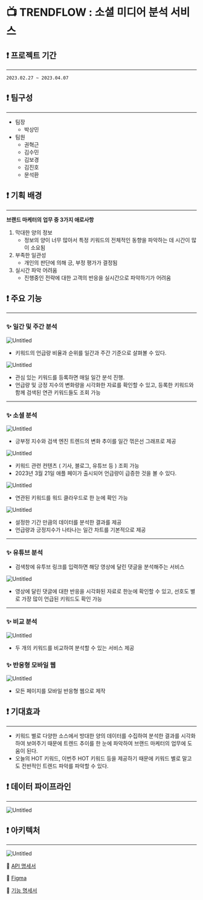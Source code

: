 # **📺 TRENDFLOW : 소셜 미디어 분석 서비스**

## **❗ 프로젝트 기간**
---
    2023.02.27 ~ 2023.04.07

## **❗ 팀구성**
---
- 팀장
    - 박상민 
- 팀원
    - 권혁근
    - 김수민
    - 김보경
    - 김진호
    - 문석환


## **❗ 기획 배경**
---
**브랜드 마케터의 업무 중 3가지 애로사항**

1. 막대한 양의 정보
   - 정보의 양이 너무 많아서 특정 키워드의 전체적인 동향을 파악하는 데 시간이 많이 소요됨
2. 부족한 일관성
   - 개인의 판단에 의해 긍, 부정 평가가 결정됨
3. 실시간 파악 어려움
   - 진행중인 전략에 대한 고객의 반응을 실시간으로 파악하기가 어려움

## **❗ 주요 기능**
---
### **✨ 일간 및 주간 분석**

![Untitled](./assets/메인화면_2.gif)

- 키워드의 언급량 비율과 순위를 일간과 주간 기준으로 살펴볼 수 있다.

![Untitled](./assets/북마크.gif)

- 관심 있는 키워드를 등록하면 매일 일간 분석 진행.
- 언급량 및 긍정 지수의 변화량을 시각화한 자료를 확인할 수 있고, 등록한 키워드와 함께 검색된 연관 키워드들도 조회 가능
---
### **✨ 소셜 분석**

![Untitled](./assets/소셜분석_삼성.gif)

- 긍부정 지수와 검색 엔진 트렌드의 변화 추이를 일간 꺾은선 그래프로 제공

![Untitled](./assets/소셜분석_애플.gif)

- 키워드 관련 컨텐츠 ( 기사, 블로그, 유튜브 등 ) 조회 가능
- 2023년 3월 21일 애플 페이가 출시되어 언급량이 급증한 것을 볼 수 있다.

![Untitled](./assets/다양한키워드검색.gif)

- 연관된 키워드를 워드 클라우드로 한 눈에 확인 가능

![Untitled](./assets/다양한브랜드검색.gif)

- 설정한 기간 만큼의 데이터를 분석한 결과를 제공
- 언급량과 긍정지수가 나타나는 일간 차트를 기본적으로 제공

---
### **✨ 유튜브 분석**

- 검색창에 유투브 링크를 입력하면 해당 영상에 달린 댓글을 분석해주는 서비스

![Untitled](./assets/유튜브.gif)

- 영상에 달린 댓글에 대한 반응을 시각화된 자료로 한눈에 확인할 수 있고, 선호도 별로 가장 많이 언급된 키워드도 확인 가능

---
### **✨ 비교 분석**

![Untitled](./assets/비교.gif)

- 두 개의 키워드를 비교하여 분석할 수 있는 서비스 제공

### **✨ 반응형 모바일 웹**

![Untitled](./assets/모바일.gif)

- 모든 페이지를 모바일 반응형 웹으로 제작

## ❗ **기대효과**
---
- 키워드 별로 다양한 소스에서 방대한 양의 데이터를 수집하여 분석한 결과를 시각화 하여 보여주기 때문에 트렌드 추이를 한 눈에 파악하여 브랜드 마케터의 업무에 도움이 된다.
- 오늘의 HOT 키워드, 이번주 HOT 키워드 등을 제공하기 때문에 키워드 별로 말고도 전반적인 트렌드 파악를 파악할 수 있다.

## ❗ **데이터 파이프라인**
---
![Untitled](./assets/Untitled%208.png)

## ❗ **아키텍처**
---
![Untitled](./assets/Untitled%209.png)

📄 [API 명세서](https://www.notion.so/API-a22b363b35c046ddac2e92edadb66459)

📄 [Figma](https://www.figma.com/file/F58hg1zE3Mt0ydG7hdxCI5/%EC%97%90%ED%97%B4%EB%9D%A0?node-id=0%3A1&t=1eXcrBPJlRr9l9Mw-1)

📄 [기능 명세서](https://www.notion.so/53a58c349c8e41c4960fce57e6a80fff)
